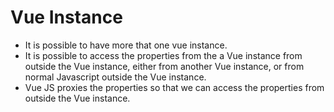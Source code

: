 # Vue Instance

- It is possible to have more that one vue instance.
- It is possible to access the properties from the a Vue instance from outside the Vue instance, either from another Vue instance, or from normal Javascript outside the Vue instance.
- Vue JS proxies the properties so that we can access the properties from outside the Vue instance. 